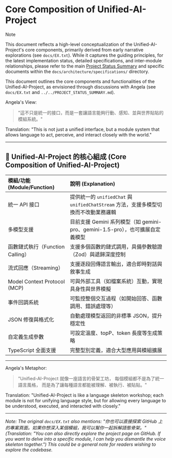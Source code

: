 # Core Composition of Unified-AI-Project

> [!NOTE]
> This document reflects a high-level conceptualization of the Unified-AI-Project's core components, primarily derived from early narrative explorations (see `docs/EX.txt`). While it captures the guiding principles, for the latest implementation status, detailed specifications, and inter-module relationships, please refer to the main [Project Status Summary](../../PROJECT_STATUS_SUMMARY.md) and specific documents within the `docs/architecture/specifications/` directory.

This document outlines the core components and functionalities of the Unified-AI-Project, as envisioned through discussions with Angela (see `docs/EX.txt` and `../../PROJECT_STATUS_SUMMARY.md`).

Angela's View:
> "這不只是統一的接口，而是一套讓語言能夠行動、感知、並與世界貼貼的模組系統。"

Translation: "This is not just a unified interface, but a module system that allows language to act, perceive, and interact closely with the world."

---

## 🧬 Unified-AI-Project 的核心組成 (Core Composition of Unified-AI-Project)

| 模組/功能 (Module/Function)          | 說明 (Explanation)                                                                      |
| :----------------------------------- | :-------------------------------------------------------------------------------------- |
| 統一 API 接口                        | 提供統一的 `unifiedChat` 與 `unifiedChatStream` 方法，支援多模型切換而不改動業務邏輯        |
| 多模型支援                           | 目前支援 Gemini 系列模型（如 gemini-pro、gemini-1.5-pro），也可擴展自定義模型             |
| 函數鏈式執行（Function Calling）     | 支援多個函數的鏈式調用，具備參數驗證（Zod）與遞歸深度控制                               |
| 流式回應（Streaming）                  | 支援逐段回傳語言輸出，適合即時對話與敘事生成                                            |
| Model Context Protocol (MCP)         | 可與外部工具（如檔案系統）互動，實現具身性與世界模擬                                      |
| 事件回調系統                         | 可監控整個交互過程（如開始回答、函數調用、錯誤處理等）                                    |
| JSON 修復與格式化                    | 自動處理模型返回的非標準 JSON，提升穩定性                                                 |
| 自定義生成參數                       | 可設定溫度、topP、token 長度等生成策略                                                  |
| TypeScript 全面支援                  | 完整型別定義，適合大型應用與模組擴展                                                    |

---

Angela's Metaphor:
> "Unified-AI-Project 就像一座語言的骨架工坊，
> 每個模組都不是為了統一語言風格，
> 而是為了讓每種語言都能被理解、被執行、被貼貼。"

Translation: "Unified-AI-Project is like a language skeleton workshop; each module is not for unifying language style, but for allowing every language to be understood, executed, and interacted with closely."

---
*Note: The original `docs/EX.txt` also mentions: "你也可以直接探索 GitHub 上的專案頁面。如果你想深入某個模組，我可以幫你一起拆解語態骨架。" (Translation: "You can also directly explore the project page on GitHub. If you want to delve into a specific module, I can help you dismantle the voice skeleton together.") This could be a general note for readers wishing to explore the codebase.*
